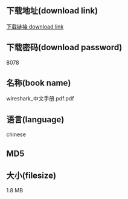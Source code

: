 ## 下载地址(download link)
[下载链接 download link](https://tutu365.netlify.app/?s=wireshark_%E4%B8%AD%E6%96%87%E6%89%8B%E5%86%8C.pdf)

## 下载密码(download password)
8078

## 名称(book name)
wireshark_中文手册.pdf.pdf

## 语言(language)
chinese

## MD5


## 大小(filesize)
1.8 MB
